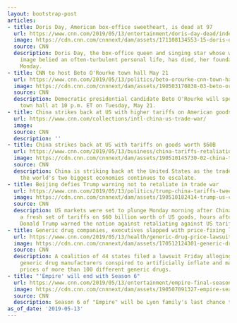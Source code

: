 ```yaml
---
layout: bootstrap-post
articles:
- title: Doris Day, American box-office sweetheart, is dead at 97
  url: https://www.cnn.com/2019/05/13/entertainment/doris-day-dead/index.html
  image: https://cdn.cnn.com/cnnnext/dam/assets/171108134553-15-doris-day-super-tease.jpg
  source: CNN
  description: Doris Day, the box-office queen and singing star whose wholesome, all-American
    image belied an often-turbulent personal life, has died, her foundation announced
    Monday.
- title: CNN to host Beto O'Rourke town hall May 21
  url: https://www.cnn.com/2019/05/13/politics/beto-orourke-cnn-town-hall/index.html
  image: https://cdn.cnn.com/cnnnext/dam/assets/190503170838-03-beto-orourke-california-0427-super-tease.jpg
  source: CNN
  description: Democratic presidential candidate Beto O'Rourke will speak at a CNN
    town hall at 10 p.m. ET on Tuesday, May 21.
- title: China strikes back at US with higher tariffs on American goods
  url: https://www.cnn.com/collections/intl-china-us-trade-war/
  image: 
  source: CNN
  description: ''
- title: China strikes back at US with tariffs on goods worth $60B
  url: https://www.cnn.com/2019/05/13/business/china-tariffs-retaliation/index.html
  image: https://cdn.cnn.com/cnnnext/dam/assets/190510145730-02-china-trade-file-super-tease.jpg
  source: CNN
  description: China is striking back at the United States as the trade war between
    the world's two biggest economies continues to escalate.
- title: Beijing defies Trump warning not to retaliate in trade war
  url: https://www.cnn.com/2019/05/13/politics/trump-china-tariffs-tweets-trade-negotiations/index.html
  image: https://cdn.cnn.com/cnnnext/dam/assets/190510182414-trump-us-china-super-tease.jpg
  source: CNN
  description: US markets were set to plunge Monday morning after China announced
    a fresh set of tariffs on $60 billion worth of US goods, hours after President
    Donald Trump warned the nation against retaliating against US tariffs.
- title: Generic drug companies, executives slapped with price-fixing lawsuit
  url: https://www.cnn.com/2019/05/13/health/generic-drug-price-lawsuit-bn/index.html
  image: https://cdn.cnn.com/cnnnext/dam/assets/170512124301-generic-drugs-manufacturing-super-tease.jpg
  source: CNN
  description: A coalition of 44 states filed a lawsuit Friday alleging that 20 major
    generic drug manufacturers conspired to artificially inflate and manipulate the
    prices of more than 100 different generic drugs.
- title: "'Empire' will end with Season 6"
  url: https://www.cnn.com/2019/05/13/entertainment/empire-final-season/index.html
  image: https://cdn.cnn.com/cnnnext/dam/assets/190507091327-empire-season-5-finale-super-tease.jpg
  source: CNN
  description: Season 6 of "Empire" will be Lyon family's last chance to roar.
as_of_date: '2019-05-13'
---
```


